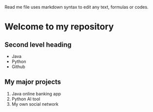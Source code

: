 Read me file uses markdown syntax to edit any text, formulas or codes. 

# Welcome to my repository

## Second level heading
- Java
- Python
- Github

## My major projects
1. Java online banking app
2. Python AI tool
3. My own social network
